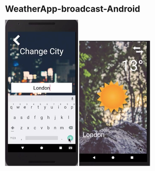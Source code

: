 # WeatherApp-broadcast-Android

![image](https://github.com/assemalturifi/WeatherApp-broadcast-Android/blob/master/Screen%20Shot%202018-12-13%20at%207.13.59%20PM.png) ![image](https://github.com/assemalturifi/WeatherApp-broadcast-Android/blob/master/Screen%20Shot%202018-12-13%20at%207.14.11%20PM.png)
